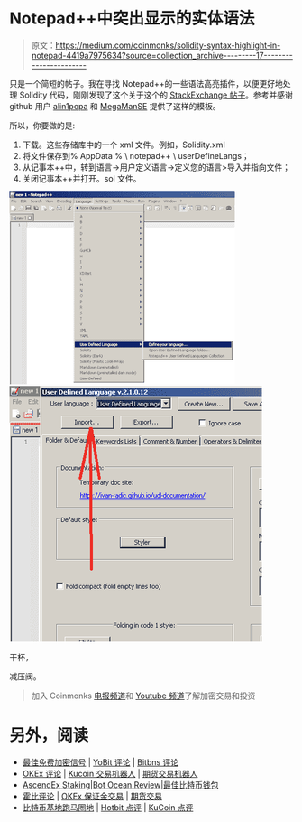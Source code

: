 # Notepad++中突出显示的实体语法

> 原文：<https://medium.com/coinmonks/solidity-syntax-highlight-in-notepad-4419a7975634?source=collection_archive---------17----------------------->

只是一个简短的帖子。我在寻找 Notepad++的一些语法高亮插件，以便更好地处理 Solidity 代码，刚刚发现了这个关于这个的 [StackExchange 帖子](https://ethereum.stackexchange.com/questions/15321/is-there-an-userdefined-language-of-solidity-for-notepad-available)。参考并感谢 github 用户 [alin1popa](https://github.com/alin1popa/solidity-notepadplusplus-userdefined-highlight) 和 [MegaManSE](https://github.com/MegaManSE/SolidityDark) 提供了这样的模板。

所以，你要做的是:

1.  下载。这些存储库中的一个 xml 文件。例如，Solidity.xml
2.  将文件保存到% AppData % \ notepad++ \ userDefineLangs；
3.  从记事本++中，转到语言->用户定义语言->定义您的语言>导入并指向文件；
4.  关闭记事本++并打开。sol 文件。

![](img/ca2fa28b188ff133af1c425df0c0dbd3.png)![](img/11b9e80d6d9c6756bf148267b1da9e44.png)

干杯，

减压阀。

> 加入 Coinmonks [电报频道](https://t.me/coincodecap)和 [Youtube 频道](https://www.youtube.com/c/coinmonks/videos)了解加密交易和投资

# 另外，阅读

*   [最佳免费加密信号](https://coincodecap.com/free-crypto-signals) | [YoBit 评论](/coinmonks/yobit-review-175464162c62) | [Bitbns 评论](/coinmonks/bitbns-review-38256a07e161)
*   [OKEx 评论](/coinmonks/okex-review-6b369304110f) | [Kucoin 交易机器人](/coinmonks/kucoin-trading-bot-automate-your-trades-8cf0ca2138e0) | [期货交易机器人](/coinmonks/futures-trading-bots-5a282ccee3f5)
*   [AscendEx Staking](https://coincodecap.com/ascendex-staking)|[Bot Ocean Review](https://coincodecap.com/bot-ocean-review)|[最佳比特币钱包](https://coincodecap.com/bitcoin-wallets-india)
*   [霍比评论](https://coincodecap.com/huobi-review) | [OKEx 保证金交易](https://coincodecap.com/okex-margin-trading) | [期货交易](https://coincodecap.com/futures-trading)
*   [比特币基地跑马圈地](https://coincodecap.com/coinbase-staking) | [Hotbit 点评](/coinmonks/hotbit-review-cd5bec41dafb) | [KuCoin 点评](https://coincodecap.com/kucoin-review)
